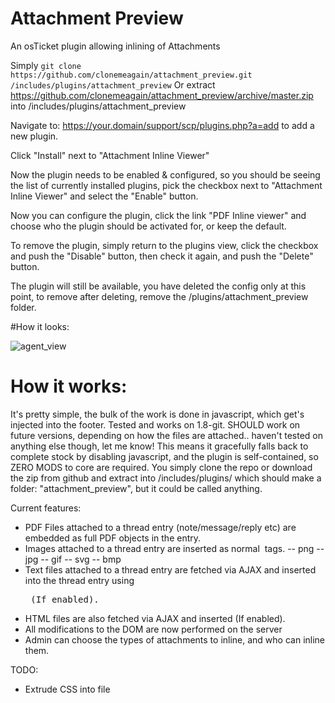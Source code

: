 # Attachment Preview
An osTicket plugin allowing inlining of Attachments


Simply `git clone https://github.com/clonemeagain/attachment_preview.git /includes/plugins/attachment_preview`
Or extract https://github.com/clonemeagain/attachment_preview/archive/master.zip into /includes/plugins/attachment_preview

Navigate to: https://your.domain/support/scp/plugins.php?a=add to add a new plugin.

Click "Install" next to "Attachment Inline Viewer"

Now the plugin needs to be enabled & configured, so you should be seeing the list of currently installed plugins, pick the checkbox next to "Attachment Inline Viewer" and select the "Enable" button.

Now you can configure the plugin, click the link "PDF Inline viewer" and choose who the plugin should be activated for, or keep the default.


To remove the plugin, simply return to the plugins view, click the checkbox and push the "Disable" button, then check it again, and push the "Delete" button.

The plugin will still be available, you have deleted the config only at this point, to remove after deleting, remove the /plugins/attachment_preview folder.


#How it looks:

![agent_view](https://cloud.githubusercontent.com/assets/5077391/15166401/bedd01fc-1761-11e6-8814-178c7d4efc03.png)


# How it works:

It's pretty simple, the bulk of the work is done in javascript, which get's injected into the footer. Tested and works on 1.8-git. SHOULD work on future versions, depending on how the files are attached.. haven't tested on anything else though, let me know! This means it gracefully falls back to complete stock by disabling javascript, and the plugin is self-contained, so ZERO MODS to core are required. You simply clone the repo or download the zip from github and extract into /includes/plugins/ which should make a folder: "attachment_preview", but it could be called anything. 

Current features:
- PDF Files attached to a thread entry (note/message/reply etc) are embedded as full PDF objects in the entry.
- Images attached to a thread entry are inserted as normal <img> tags.
-- png
-- jpg
-- gif
-- svg
-- bmp
- Text files attached to a thread entry are fetched via AJAX and inserted into the thread entry using <pre> (If enabled). 
- HTML files are also fetched via AJAX and inserted (If enabled). 
- All modifications to the DOM are now performed on the server
- Admin can choose the types of attachments to inline, and who can inline them.


TODO:
- Extrude CSS into file
